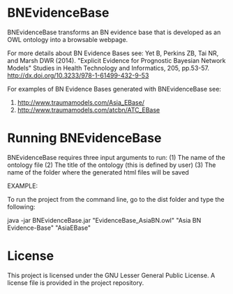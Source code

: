 # BNEvidenceBase
BNEvidenceBase transforms an BN evidence base that is developed as an OWL ontology into a browsable webpage. 

For more details about BN Evidence Bases see: Yet B, Perkins ZB, Tai NR, and Marsh DWR (2014). "Explicit Evidence for Prognostic Bayesian Network Models" Studies in Health Technology and Informatics, 205, pp.53-57. http://dx.doi.org/10.3233/978-1-61499-432-9-53

For examples of BN Evidence Bases generated with BNEvidenceBase see:
  1. http://www.traumamodels.com/Asia_EBase/
  2. http://www.traumamodels.com/atcbn/ATC_EBase
 
  
# Running BNEvidenceBase

BNEvidenceBase requires three input arguments to run: 
	(1) The name of the ontology file
	(2) The title of the ontology (this is defined by user)
	(3) The name of the folder where the generated html files will be saved
	
EXAMPLE: 

To run the project from the command line, go to the dist folder and
type the following:

java -jar BNEvidenceBase.jar "EvidenceBase_AsiaBN.owl" "Asia BN Evidence-Base" "AsiaEBase"

# License

This project is licensed under the GNU Lesser General Public License. A license file is provided in the project repository.
